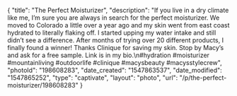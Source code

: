 {
    "title": "The Perfect Moisturizer",
    "description": "If you live in a dry climate like me, I’m sure you are always in search for the perfect moisturizer.  We moved to Colorado a little over a year ago and my skin went from east coast hydrated to literally flaking off.  I started upping my water intake and still didn’t see a difference.  After months of trying over 20 different products, I finally found a winner!  Thanks Clinique for saving my skin.  Stop by Macy’s and ask for a free sample.  Link is in my bio.\n#hydration #moisturizer #mountainliving #outdoorlife #clinique #macysbeauty #macysstylecrew",
    "photoId": "198608283",
    "date_created": "1547863537",
    "date_modified": "1547865252",
    "type": "captivate",
    "layout": "photo",
    "url": "\/p\/the-perfect-moisturizer\/198608283"
}
